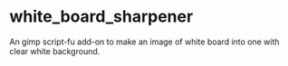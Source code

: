 # white_board_sharpener
An gimp script-fu add-on to make an image of white board into one with clear white background.
